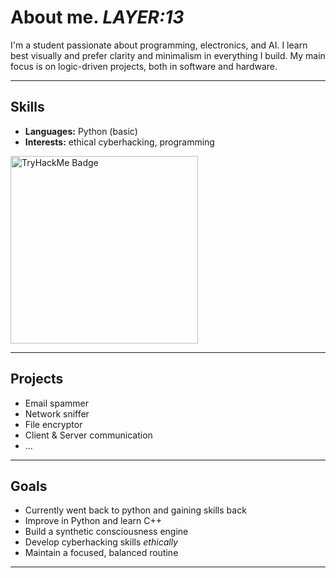 # About me. _LAYER:13_

I'm a student passionate about programming, electronics, and AI. I learn best visually and prefer clarity and minimalism in everything I build. My main focus is on logic-driven projects, both in software and hardware.

---

## Skills

- **Languages:** Python (basic)
- **Interests:** ethical cyberhacking, programming
<img src="https://tryhackme-badges.s3.amazonaws.com/ixxc.png" alt="TryHackMe Badge" width="300" />


---

## Projects

- Email spammer
- Network sniffer
- File encryptor
- Client & Server communication
- ...

---

## Goals

- Currently went back to python and gaining skills back
- Improve in Python and learn C++
- Build a synthetic consciousness engine
- Develop cyberhacking skills *ethically*
- Maintain a focused, balanced routine

---

